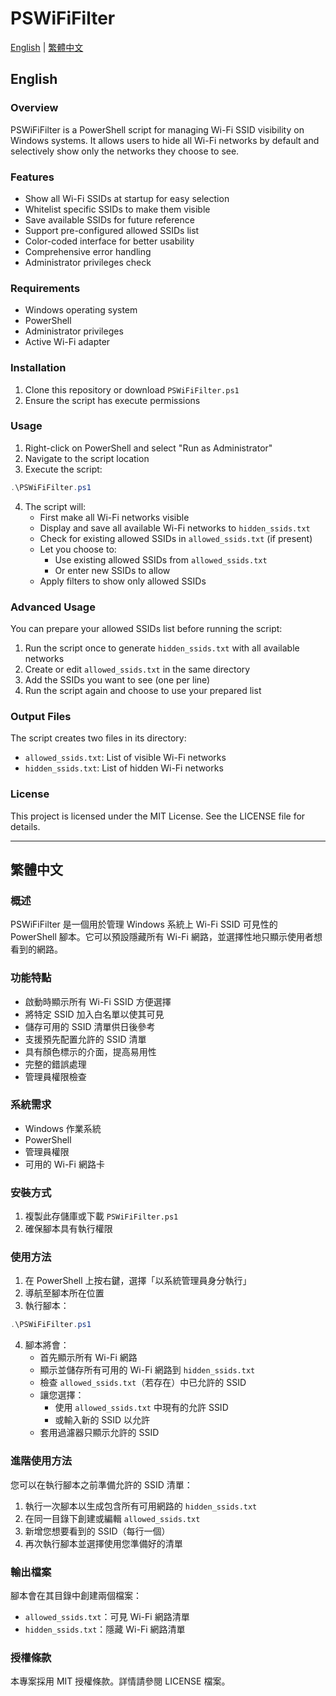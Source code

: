 # PSWiFiFilter

[English](#english) | [繁體中文](#繁體中文)

## English

### Overview
PSWiFiFilter is a PowerShell script for managing Wi-Fi SSID visibility on Windows systems. It allows users to hide all Wi-Fi networks by default and selectively show only the networks they choose to see.

### Features
- Show all Wi-Fi SSIDs at startup for easy selection
- Whitelist specific SSIDs to make them visible
- Save available SSIDs for future reference
- Support pre-configured allowed SSIDs list
- Color-coded interface for better usability
- Comprehensive error handling
- Administrator privileges check

### Requirements
- Windows operating system
- PowerShell
- Administrator privileges
- Active Wi-Fi adapter

### Installation
1. Clone this repository or download `PSWiFiFilter.ps1`
2. Ensure the script has execute permissions

### Usage
1. Right-click on PowerShell and select "Run as Administrator"
2. Navigate to the script location
3. Execute the script:
```powershell
.\PSWiFiFilter.ps1
```
4. The script will:
   - First make all Wi-Fi networks visible
   - Display and save all available Wi-Fi networks to `hidden_ssids.txt`
   - Check for existing allowed SSIDs in `allowed_ssids.txt` (if present)
   - Let you choose to:
     - Use existing allowed SSIDs from `allowed_ssids.txt`
     - Or enter new SSIDs to allow
   - Apply filters to show only allowed SSIDs

### Advanced Usage
You can prepare your allowed SSIDs list before running the script:

1. Run the script once to generate `hidden_ssids.txt` with all available networks
2. Create or edit `allowed_ssids.txt` in the same directory
3. Add the SSIDs you want to see (one per line)
4. Run the script again and choose to use your prepared list

### Output Files
The script creates two files in its directory:
- `allowed_ssids.txt`: List of visible Wi-Fi networks
- `hidden_ssids.txt`: List of hidden Wi-Fi networks

### License
This project is licensed under the MIT License. See the LICENSE file for details.

---

## 繁體中文

### 概述
PSWiFiFilter 是一個用於管理 Windows 系統上 Wi-Fi SSID 可見性的 PowerShell 腳本。它可以預設隱藏所有 Wi-Fi 網路，並選擇性地只顯示使用者想看到的網路。

### 功能特點
- 啟動時顯示所有 Wi-Fi SSID 方便選擇
- 將特定 SSID 加入白名單以使其可見
- 儲存可用的 SSID 清單供日後參考
- 支援預先配置允許的 SSID 清單
- 具有顏色標示的介面，提高易用性
- 完整的錯誤處理
- 管理員權限檢查

### 系統需求
- Windows 作業系統
- PowerShell
- 管理員權限
- 可用的 Wi-Fi 網路卡

### 安裝方式
1. 複製此存儲庫或下載 `PSWiFiFilter.ps1`
2. 確保腳本具有執行權限

### 使用方法
1. 在 PowerShell 上按右鍵，選擇「以系統管理員身分執行」
2. 導航至腳本所在位置
3. 執行腳本：
```powershell
.\PSWiFiFilter.ps1
```
4. 腳本將會：
   - 首先顯示所有 Wi-Fi 網路
   - 顯示並儲存所有可用的 Wi-Fi 網路到 `hidden_ssids.txt`
   - 檢查 `allowed_ssids.txt`（若存在）中已允許的 SSID
   - 讓您選擇：
     - 使用 `allowed_ssids.txt` 中現有的允許 SSID
     - 或輸入新的 SSID 以允許
   - 套用過濾器只顯示允許的 SSID

### 進階使用方法
您可以在執行腳本之前準備允許的 SSID 清單：

1. 執行一次腳本以生成包含所有可用網路的 `hidden_ssids.txt`
2. 在同一目錄下創建或編輯 `allowed_ssids.txt`
3. 新增您想要看到的 SSID（每行一個）
4. 再次執行腳本並選擇使用您準備好的清單

### 輸出檔案
腳本會在其目錄中創建兩個檔案：
- `allowed_ssids.txt`：可見 Wi-Fi 網路清單
- `hidden_ssids.txt`：隱藏 Wi-Fi 網路清單

### 授權條款
本專案採用 MIT 授權條款。詳情請參閱 LICENSE 檔案。
